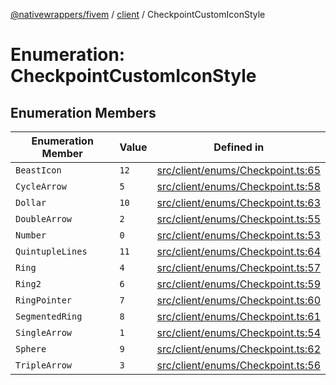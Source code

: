 [@nativewrappers/fivem](../../README.md) / [client](../README.md) / CheckpointCustomIconStyle

# Enumeration: CheckpointCustomIconStyle

## Enumeration Members

| Enumeration Member | Value | Defined in |
| ------ | ------ | ------ |
| `BeastIcon` | `12` | [src/client/enums/Checkpoint.ts:65](https://github.com/nativewrappers/fivem/blob/a98996c0c5fa01724c4f2137e7528f7f3c03bc27/src/client/enums/Checkpoint.ts#L65) |
| `CycleArrow` | `5` | [src/client/enums/Checkpoint.ts:58](https://github.com/nativewrappers/fivem/blob/a98996c0c5fa01724c4f2137e7528f7f3c03bc27/src/client/enums/Checkpoint.ts#L58) |
| `Dollar` | `10` | [src/client/enums/Checkpoint.ts:63](https://github.com/nativewrappers/fivem/blob/a98996c0c5fa01724c4f2137e7528f7f3c03bc27/src/client/enums/Checkpoint.ts#L63) |
| `DoubleArrow` | `2` | [src/client/enums/Checkpoint.ts:55](https://github.com/nativewrappers/fivem/blob/a98996c0c5fa01724c4f2137e7528f7f3c03bc27/src/client/enums/Checkpoint.ts#L55) |
| `Number` | `0` | [src/client/enums/Checkpoint.ts:53](https://github.com/nativewrappers/fivem/blob/a98996c0c5fa01724c4f2137e7528f7f3c03bc27/src/client/enums/Checkpoint.ts#L53) |
| `QuintupleLines` | `11` | [src/client/enums/Checkpoint.ts:64](https://github.com/nativewrappers/fivem/blob/a98996c0c5fa01724c4f2137e7528f7f3c03bc27/src/client/enums/Checkpoint.ts#L64) |
| `Ring` | `4` | [src/client/enums/Checkpoint.ts:57](https://github.com/nativewrappers/fivem/blob/a98996c0c5fa01724c4f2137e7528f7f3c03bc27/src/client/enums/Checkpoint.ts#L57) |
| `Ring2` | `6` | [src/client/enums/Checkpoint.ts:59](https://github.com/nativewrappers/fivem/blob/a98996c0c5fa01724c4f2137e7528f7f3c03bc27/src/client/enums/Checkpoint.ts#L59) |
| `RingPointer` | `7` | [src/client/enums/Checkpoint.ts:60](https://github.com/nativewrappers/fivem/blob/a98996c0c5fa01724c4f2137e7528f7f3c03bc27/src/client/enums/Checkpoint.ts#L60) |
| `SegmentedRing` | `8` | [src/client/enums/Checkpoint.ts:61](https://github.com/nativewrappers/fivem/blob/a98996c0c5fa01724c4f2137e7528f7f3c03bc27/src/client/enums/Checkpoint.ts#L61) |
| `SingleArrow` | `1` | [src/client/enums/Checkpoint.ts:54](https://github.com/nativewrappers/fivem/blob/a98996c0c5fa01724c4f2137e7528f7f3c03bc27/src/client/enums/Checkpoint.ts#L54) |
| `Sphere` | `9` | [src/client/enums/Checkpoint.ts:62](https://github.com/nativewrappers/fivem/blob/a98996c0c5fa01724c4f2137e7528f7f3c03bc27/src/client/enums/Checkpoint.ts#L62) |
| `TripleArrow` | `3` | [src/client/enums/Checkpoint.ts:56](https://github.com/nativewrappers/fivem/blob/a98996c0c5fa01724c4f2137e7528f7f3c03bc27/src/client/enums/Checkpoint.ts#L56) |
